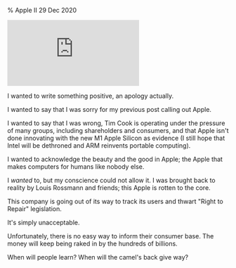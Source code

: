 % Apple II
29 Dec 2020

<iframe src="https://www.youtube-nocookie.com/embed/aS2lJNQn3NA" frameborder="0" allow="accelerometer; autoplay; clipboard-write; encrypted-media; gyroscope; picture-in-picture" allowfullscreen></iframe>

I wanted to write something positive, an apology actually.

I wanted to say that I was sorry for my previous post calling out Apple.

I wanted to say that I was wrong, Tim Cook is operating under the pressure of many groups, including shareholders and consumers, and that Apple isn't done innovating with the new M1 Apple Silicon as evidence (I still hope that Intel will be dethroned and ARM reinvents portable computing).

I wanted to acknowledge the beauty and the good in Apple; the Apple that makes computers for humans like nobody else.

I *wanted* to, but my conscience could not allow it.
I was brought back to reality by Louis Rossmann and friends; this Apple is rotten to the core.

This company is going out of its way to track its users and thwart "Right to Repair" legislation.

It's simply unacceptable.

Unfortunately, there is no easy way to inform their consumer base. The money will keep being raked in by the hundreds of billions.

When will people learn? When will the camel's back give way?
